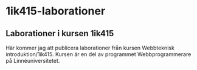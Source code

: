 1ik415-laborationer
===================

## Laborationer i kursen 1ik415

Här kommer jag att publicera laborationer från kursen Webbteknisk introduktion/1ik415. 
Kursen är en del av programmet Webbprogrammerare på Linnéuniversitetet.
